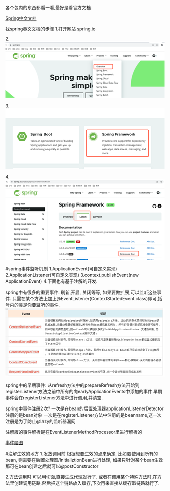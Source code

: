 各个包内的东西都看一看,最好是看官方文档

[Spring中文文档](https://github.com/DocsHome/spring-docs/blob/master/SUMMARY.md)

找spring英文文档的步骤
1.打开网站 spring.io

2.![Alt](source/img/561652175615_.pic.jpg)

3.![Alt](source/img/571652175688_.pic.jpg)

4.![Alt](source/img/581652175730_.pic.jpg)

#spring事件监听机制
    1.ApplicationEvent(可自定义实现)
    2.ApplicationListener<ApplicationEvent>(可自定义实现)
    3.context.publishEvent(new ApplicationEvent)
    4.下面也有基于注解的开发.

spring中有很多的重要事件: 刷新,开启, 关闭等等, 如果要做扩展,可以监听这些事件.
    只需在某个方法上加上@EventListener(ContextStartedEvent.class)即可,括号内的类是你要监听的事件.
    ![Alt](source/img/631652767409_.pic.jpg)

spring中的早期事件: 从refresh方法中的prepareRefresh方法开始到registerListener方法之前中所有的向earlyApplicationEvents中添加的事件
早期事件会在registerListener方法中进行调用,并清空.

spring中事件注册2次?
    一次是在bean的后置处理器applicationListenerDetector注册的是bean对象
    一次是在registerListener方法中注册的是beanname,这一次注册是为了防止@lazy的监听器漏网

注解版的事件解析是在EventListenerMethodProcessor里进行解析的

[事件脑图](https://www.processon.com/view/link/5f5075c763768959e2d109df#map)


#注解生效的地方
1.发放调用前
    根据想要生效的点来确定, 比如要使用到所有的bean, 则需要在后置处理器/InitializtionBean进行处理,
    如果只针对某个bean生效那可在bean创建之后就可以@postConstructor
    
2.方法调用时
    可以用切面,直接生成代理就行了. 
    或者在调用某个特殊方法时,在方法里创建调用链路,然后把这个链路放入缓存,下次再来直接从缓存取链路就行了.













